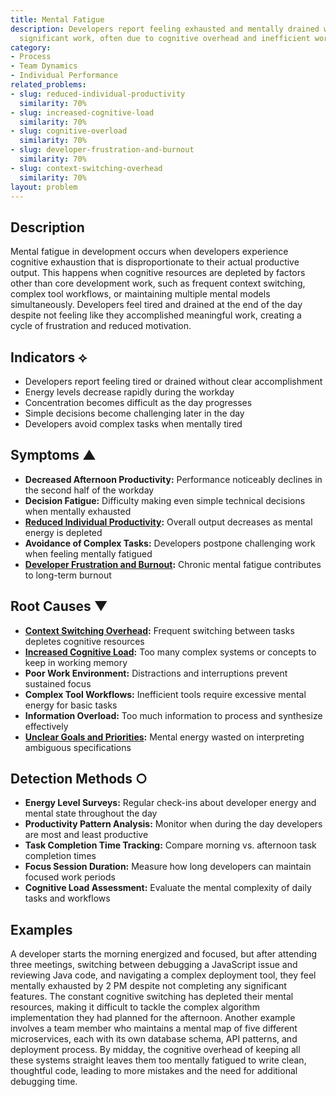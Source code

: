 ```yaml
---
title: Mental Fatigue
description: Developers report feeling exhausted and mentally drained without accomplishing
  significant work, often due to cognitive overhead and inefficient workflows.
category:
- Process
- Team Dynamics
- Individual Performance
related_problems:
- slug: reduced-individual-productivity
  similarity: 70%
- slug: increased-cognitive-load
  similarity: 70%
- slug: cognitive-overload
  similarity: 70%
- slug: developer-frustration-and-burnout
  similarity: 70%
- slug: context-switching-overhead
  similarity: 70%
layout: problem
---
```


## Description

Mental fatigue in development occurs when developers experience cognitive exhaustion that is disproportionate to their actual productive output. This happens when cognitive resources are depleted by factors other than core development work, such as frequent context switching, complex tool workflows, or maintaining multiple mental models simultaneously. Developers feel tired and drained at the end of the day despite not feeling like they accomplished meaningful work, creating a cycle of frustration and reduced motivation.

## Indicators ⟡

- Developers report feeling tired or drained without clear accomplishment
- Energy levels decrease rapidly during the workday
- Concentration becomes difficult as the day progresses
- Simple decisions become challenging later in the day
- Developers avoid complex tasks when mentally tired

## Symptoms ▲

- **Decreased Afternoon Productivity:** Performance noticeably declines in the second half of the workday
- **Decision Fatigue:** Difficulty making even simple technical decisions when mentally exhausted
- **[Reduced Individual Productivity](reduced-individual-productivity.md):** Overall output decreases as mental energy is depleted
- **Avoidance of Complex Tasks:** Developers postpone challenging work when feeling mentally fatigued
- **[Developer Frustration and Burnout](developer-frustration-and-burnout.md):** Chronic mental fatigue contributes to long-term burnout

## Root Causes ▼

- **[Context Switching Overhead](context-switching-overhead.md):** Frequent switching between tasks depletes cognitive resources
- **[Increased Cognitive Load](increased-cognitive-load.md):** Too many complex systems or concepts to keep in working memory
- **Poor Work Environment:** Distractions and interruptions prevent sustained focus
- **Complex Tool Workflows:** Inefficient tools require excessive mental energy for basic tasks
- **Information Overload:** Too much information to process and synthesize effectively
- **[Unclear Goals and Priorities](unclear-goals-and-priorities.md):** Mental energy wasted on interpreting ambiguous specifications

## Detection Methods ○

- **Energy Level Surveys:** Regular check-ins about developer energy and mental state throughout the day
- **Productivity Pattern Analysis:** Monitor when during the day developers are most and least productive
- **Task Completion Time Tracking:** Compare morning vs. afternoon task completion times
- **Focus Session Duration:** Measure how long developers can maintain focused work periods
- **Cognitive Load Assessment:** Evaluate the mental complexity of daily tasks and workflows

## Examples

A developer starts the morning energized and focused, but after attending three meetings, switching between debugging a JavaScript issue and reviewing Java code, and navigating a complex deployment tool, they feel mentally exhausted by 2 PM despite not completing any significant features. The constant cognitive switching has depleted their mental resources, making it difficult to tackle the complex algorithm implementation they had planned for the afternoon. Another example involves a team member who maintains a mental map of five different microservices, each with its own database schema, API patterns, and deployment process. By midday, the cognitive overhead of keeping all these systems straight leaves them too mentally fatigued to write clean, thoughtful code, leading to more mistakes and the need for additional debugging time.